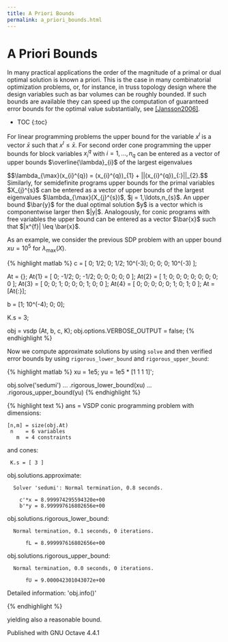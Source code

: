 ```yaml
---
title: A Priori Bounds
permalink: a_priori_bounds.html
---
```


# A Priori Bounds


In many practical applications the order of the magnitude of a primal or dual
optimal solution is known a priori.  This is the case in many combinatorial
optimization problems, or, for instance, in truss topology design where the
design variables such as bar volumes can be roughly bounded.  If such bounds
are available they can speed up the computation of guaranteed error bounds
for the optimal value substantially, see
[[Jansson2006]](https://vsdp.github.io/references.html#Jansson2006).

* TOC
{:toc}


For linear programming problems the upper bound for the variable <span>$x^{l}$</span>
is a vector <span>$\bar{x}$</span> such that <span>$x^{l} \leq \bar{x}$</span>.  For second
order cone programming the upper bounds for block variables <span>$x_{i}^{q}$</span>
with <span>$i = 1,\ldots,n_{q}$</span> can be entered as a vector of upper bounds
<span>$\overline{\lambda}_{i}$</span> of the largest eigenvalues
<div>$$\lambda_{\max}(x_{i}^{q}) = (x_{i}^{q})_{1} + ||(x_{i}^{q})_{:}||_{2}.$$</div>
Similarly, for semidefinite programs upper bounds for the primal variables
<span>$X_{j}^{s}$</span> can be entered as a vector of upper bounds of the largest
eigenvalues <span>$\lambda_{\max}(X_{j}^{s})$</span>, <span>$j = 1,\ldots,n_{s}$</span>. An upper bound
<span>$\bar{y}$</span> for the dual optimal solution <span>$y$</span> is a vector which is
componentwise larger then <span>$|y|$</span>. Analogously, for conic programs with free
variables the upper bound can be entered as a vector <span>$\bar{x}$</span> such that
<span>$|x^{f}| \leq \bar{x}$</span>.

As an example, we consider the previous SDP problem with an upper bound
<span>$xu = 10^{5}$</span> for <span>$\lambda_{\max}(X)$</span>.

{% highlight matlab %}
c = [  0;   1/2;      0;
      1/2; 10^(-3);   0;
       0;    0;     10^(-3) ];

At = {};
At{1} = [ 0; -1/2; 0;
        -1/2;  0;  0;
          0;   0;  0 ];
At{2} = [ 1; 0; 0;
          0; 0; 0;
          0; 0; 0 ];
At{3} = [ 0; 0; 1;
          0; 0; 0;
          1; 0; 0 ];
At{4} = [ 0; 0; 0;
          0; 0; 1;
          0; 1; 0 ];
At = [At{:}];

b = [1; 10^(-4); 0; 0];

K.s = 3;

obj = vsdp (At, b, c, K);
obj.options.VERBOSE_OUTPUT = false;
{% endhighlight %}

Now we compute approximate solutions by using `solve` and then verified
error bounds by using `rigorous_lower_bound` and `rigorous_upper_bound`:

{% highlight matlab %}
xu = 1e5;
yu = 1e5 * [1 1 1 1]';

obj.solve('sedumi') ...
   .rigorous_lower_bound(xu) ...
   .rigorous_upper_bound(yu)
{% endhighlight %}

{% highlight text %}
ans =
  VSDP conic programming problem with dimensions:
 
    [n,m] = size(obj.At)
     n    = 6 variables
       m  = 4 constraints
 
  and cones:
 
     K.s = [ 3 ]
 
  obj.solutions.approximate:
 
      Solver 'sedumi': Normal termination, 0.8 seconds.
 
        c'*x = 8.999974295594320e+00
        b'*y = 8.999997616802656e+00
 
 
  obj.solutions.rigorous_lower_bound:
 
      Normal termination, 0.1 seconds, 0 iterations.
 
          fL = 8.999997616802656e+00
 
  obj.solutions.rigorous_upper_bound:
 
      Normal termination, 0.0 seconds, 0 iterations.
 
          fU = 9.000042301043072e+00
 
 
 
  Detailed information:  'obj.info()'
 
 

{% endhighlight %}

yielding also a reasonable bound.


Published with GNU Octave 4.4.1
